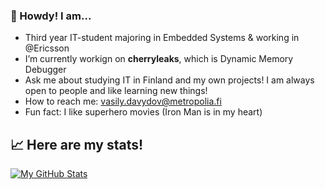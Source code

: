 ### :space_invader: Howdy! I am...

- Third year IT-student majoring in Embedded Systems & working in @Ericsson
- I’m currently workign on **cherryleaks**, which is Dynamic Memory Debugger
- Ask me about studying IT in Finland and my own projects! I am always open to people and like learning new things!
- How to reach me: vasily.davydov@metropolia.fi
- Fun fact: I like superhero movies (Iron Man is in my heart)

## 📈 Here are my stats!
[![My GitHub Stats](https://github-readme-stats.vercel.app/api/?username=vas-dav&count_private=true&theme=tokyonight&showicons=true)]()
